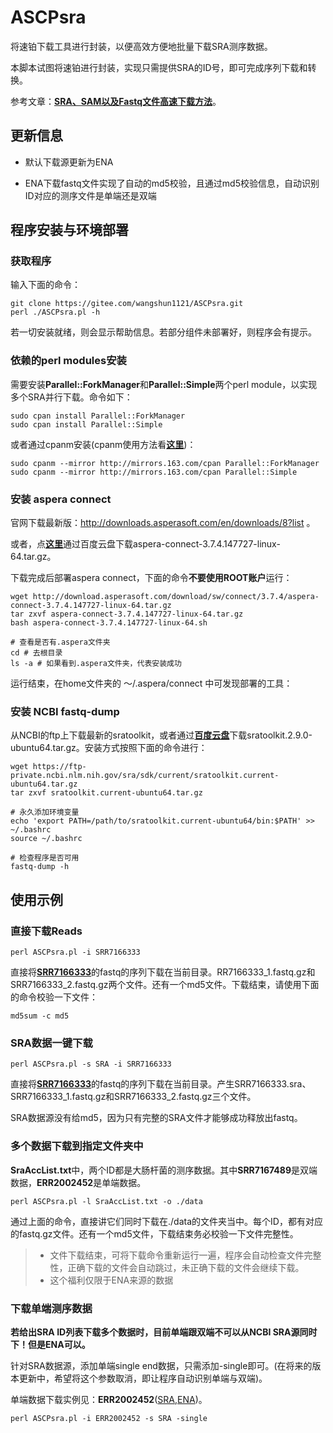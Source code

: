 # ASCPsra

将速铂下载工具进行封装，以便高效方便地批量下载SRA测序数据。

本脚本试图将速铂进行封装，实现只需提供SRA的ID号，即可完成序列下载和转换。

参考文章：[**SRA、SAM以及Fastq文件高速下载方法**](http://bioinfostar.com/2017/12/23/How-to-download-SRA-data-zh_CN/)。

## 更新信息

* 默认下载源更新为ENA

* ENA下载fastq文件实现了自动的md5校验，且通过md5校验信息，自动识别ID对应的测序文件是单端还是双端

## 程序安装与环境部署

### 获取程序

输入下面的命令：

```
git clone https://gitee.com/wangshun1121/ASCPsra.git
perl ./ASCPsra.pl -h
```

若一切安装就绪，则会显示帮助信息。若部分组件未部署好，则程序会有提示。

### 依赖的perl modules安装

需要安装**Parallel::ForkManager**和**Parallel::Simple**两个perl module，以实现多个SRA并行下载。命令如下：

```
sudo cpan install Parallel::ForkManager
sudo cpan install Parallel::Simple
```

或者通过cpanm安装(cpanm使用方法看[**这里**](https://blog.csdn.net/memray/article/details/17543791))：

```
sudo cpanm --mirror http://mirrors.163.com/cpan Parallel::ForkManager
sudo cpanm --mirror http://mirrors.163.com/cpan Parallel::Simple
```


### 安装 aspera connect

官网下载最新版：http://downloads.asperasoft.com/en/downloads/8?list 。

或者，点[**这里**](https://pan.baidu.com/s/1mXWkCw3yIwoc6LVrdKo9LA)通过百度云盘下载aspera-connect-3.7.4.147727-linux-64.tar.gz。

下载完成后部署aspera connect，下面的命令**不要使用ROOT账户**运行：

```
wget http://download.asperasoft.com/download/sw/connect/3.7.4/aspera-connect-3.7.4.147727-linux-64.tar.gz
tar zxvf aspera-connect-3.7.4.147727-linux-64.tar.gz
bash aspera-connect-3.7.4.147727-linux-64.sh

# 查看是否有.aspera文件夹
cd # 去根目录
ls -a # 如果看到.aspera文件夹，代表安装成功

```

运行结束，在home文件夹的 ～/.aspera/connect 中可发现部署的工具：

### 安装 NCBI fastq-dump

从NCBI的ftp上下载最新的sratoolkit，或者通过[**百度云盘**](https://pan.baidu.com/s/1k6ajnCqE85PfobNn83faFQ)下载sratoolkit.2.9.0-ubuntu64.tar.gz。安装方式按照下面的命令进行：

```
wget https://ftp-private.ncbi.nlm.nih.gov/sra/sdk/current/sratoolkit.current-ubuntu64.tar.gz
tar zxvf sratoolkit.current-ubuntu64.tar.gz

# 永久添加环境变量
echo 'export PATH=/path/to/sratoolkit.current-ubuntu64/bin:$PATH' >> ~/.bashrc
source ~/.bashrc

# 检查程序是否可用
fastq-dump -h

```

## 使用示例

### 直接下载Reads

```
perl ASCPsra.pl -i SRR7166333
```

直接将[**SRR7166333**](https://www.ebi.ac.uk/ena/data/view/SRR7166333)的fastq的序列下载在当前目录。RR7166333_1.fastq.gz和SRR7166333_2.fastq.gz两个文件。还有一个md5文件。下载结束，请使用下面的命令校验一下文件：

```
md5sum -c md5
```



### SRA数据一键下载

```
perl ASCPsra.pl -s SRA -i SRR7166333
```

直接将[**SRR7166333**](https://www.ncbi.nlm.nih.gov/sra/SRR7166333)的fastq的序列下载在当前目录。产生SRR7166333.sra、SRR7166333_1.fastq.gz和SRR7166333_2.fastq.gz三个文件。

SRA数据源没有给md5，因为只有完整的SRA文件才能够成功释放出fastq。

### 多个数据下载到指定文件夹中

**SraAccList.txt**中，两个ID都是大肠杆菌的测序数据。其中**SRR7167489**是双端数据，**ERR2002452**是单端数据。

```
perl ASCPsra.pl -l SraAccList.txt -o ./data
```

通过上面的命令，直接讲它们同时下载在./data的文件夹当中。每个ID，都有对应的fastq.gz文件。还有一个md5文件，下载结束务必校验一下文件完整性。

> * 文件下载结束，可将下载命令重新运行一遍，程序会自动检查文件完整性，正确下载的文件会自动跳过，未正确下载的文件会继续下载。
> * 这个福利仅限于ENA来源的数据

### 下载单端测序数据

**若给出SRA ID列表下载多个数据时，目前单端跟双端不可以从NCBI SRA源同时下！但是ENA可以。**

针对SRA数据源，添加单端single end数据，只需添加-single即可。(在将来的版本更新中，希望将这个参数取消，即让程序自动识别单端与双端)。

单端数据下载实例见：**ERR2002452**([SRA](https://trace.ncbi.nlm.nih.gov/Traces/sra/?run=ERR2002452),[ENA](https://www.ebi.ac.uk/ena/data/view/ERR2002452))。

```
perl ASCPsra.pl -i ERR2002452 -s SRA -single
```
